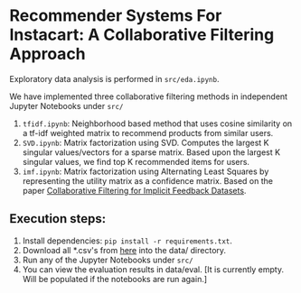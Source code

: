# Recommender Systems For Instacart: A Collaborative Filtering Approach


Exploratory data analysis is performed in `src/eda.ipynb`.

We have implemented three collaborative filtering methods in independent Jupyter Notebooks under `src/`
1. `tfidf.ipynb`: Neighborhood based method that uses cosine similarity on a tf-idf weighted matrix to recommend products from similar users.
2. `SVD.ipynb`: Matrix factorization using SVD. Computes the largest K singular values/vectors for a sparse matrix. Based upon the largest K singular values, we find top K recommended items for users.
3. `imf.ipynb`: Matrix factorization using Alternating Least Squares by representing the utility matrix as a confidence matrix. Based on the paper [Collaborative Filtering for Implicit Feedback Datasets](http://yifanhu.net/PUB/cf.pdf).


Execution steps:
----------------
1. Install dependencies: `pip install -r requirements.txt`.
2. Download all *.csv's from [here](https://www.instacart.com/datasets/grocery-shopping-2017) into the data/ directory.
3. Run any of the Jupyter Notebooks under `src/`
4. You can view the evaluation results in data/eval. [It is currently empty. Will be populated if the notebooks are run again.]

